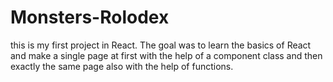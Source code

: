 # Monsters-Rolodex
this is my first project in React. The goal was to learn the basics of React and make a single page at first with the help of a component class and then exactly the same page also with the help of functions.
